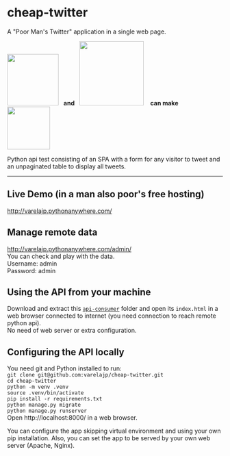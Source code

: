 # cheap-twitter
A "Poor Man's Twitter" application in a single web page.


<img src="https://encrypted-tbn0.gstatic.com/images?q=tbn:ANd9GcQyJtuKXq9ZzQUddKX4F8OQ8sWV-VlwxWJ_3Q&usqp=CAU" width="120">&nbsp;&nbsp;&nbsp;<b>and</b>&nbsp;&nbsp;&nbsp;<img src="https://upload.wikimedia.org/wikipedia/commons/thumb/7/75/Django_logo.svg/260px-Django_logo.svg.png" width="150">&nbsp;&nbsp;&nbsp;<b> can make </b>&nbsp;&nbsp;&nbsp;<img src="https://play-lh.googleusercontent.com/J8k5q78xv4R8Smi4vOE6iUphLvOz0efC-0lzoyGfd0KRUlAv4ekuCtlss6KBN-tMvEw" width="100">

Python api test consisting of an SPA with a form for any visitor to tweet and an unpaginated table to display all tweets.
___
Live Demo (in a man also poor's free hosting)
-----

http://varelajp.pythonanywhere.com/  

Manage remote data
-----

http://varelajp.pythonanywhere.com/admin/  
You can check and play with the data.  
Username: admin  
Password: admin

Using the API from your machine
-----

Download and extract this [``api-consumer``](http://varelajp.pythonanywhere.com/static/cheap-twitter-api-consumer.zip) folder and open its ``index.html`` in a web browser connected to internet (you need connection to reach remote python api).  
No need of web server or extra configuration.

Configuring the API locally
-----


You need git and Python installed to run:  
``git clone git@github.com:varelajp/cheap-twitter.git``  
``cd cheap-twitter``  
``python -m venv .venv``  
``source .venv/bin/activate``  
``pip install -r requirements.txt``  
``python manage.py migrate``  
``python manage.py runserver``  
Open http://localhost:8000/ in a web browser.

You can configure the app skipping virtual environment and using your own pip installation. Also, you can set the app to be served by your own web server (Apache, Nginx).
